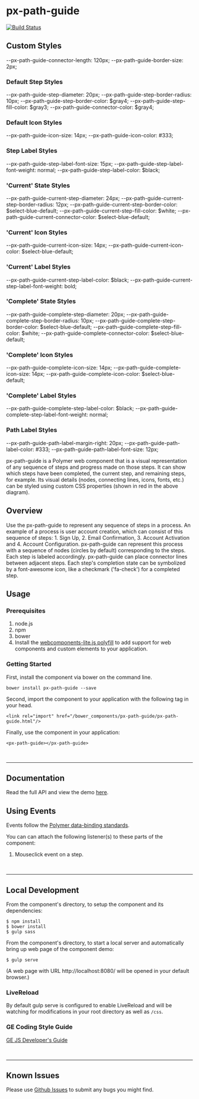 # px-path-guide
[![Build Status](https://travis-ci.org/PredixDev/px-path-guide.svg?branch=master)](https://travis-ci.org/PredixDev/px-path-guide)

## Custom Styles

--px-path-guide-connector-length: 120px;
--px-path-guide-border-size: 2px;

### Default Step Styles
--px-path-guide-step-diameter: 20px;
--px-path-guide-step-border-radius: 10px;
--px-path-guide-step-border-color: $gray4;
--px-path-guide-step-fill-color: $gray3;
--px-path-guide-connector-color: $gray4;

### Default Icon Styles
--px-path-guide-icon-size: 14px;
--px-path-guide-icon-color: #333;

### Step Label Styles
--px-path-guide-step-label-font-size: 15px;
--px-path-guide-step-label-font-weight: normal;
--px-path-guide-step-label-color: $black;

### 'Current' State Styles
--px-path-guide-current-step-diameter: 24px;
--px-path-guide-current-step-border-radius: 12px;
--px-path-guide-current-step-border-color: $select-blue-default;
--px-path-guide-current-step-fill-color: $white;
--px-path-guide-current-connector-color: $select-blue-default;

### 'Current' Icon Styles
--px-path-guide-current-icon-size: 14px;
--px-path-guide-current-icon-color: $select-blue-default;

### 'Current' Label Styles
--px-path-guide-current-step-label-color: $black;
--px-path-guide-current-step-label-font-weight: bold;

### 'Complete' State Styles
--px-path-guide-complete-step-diameter: 20px;
--px-path-guide-complete-step-border-radius: 10px;
--px-path-guide-complete-step-border-color: $select-blue-default;
--px-path-guide-complete-step-fill-color: $white;
--px-path-guide-complete-connector-color: $select-blue-default;

### 'Complete' Icon Styles
--px-path-guide-complete-icon-size: 14px;
--px-path-guide-complete-icon-size: 14px;
--px-path-guide-complete-icon-color: $select-blue-default;

### 'Complete' Label Styles
--px-path-guide-complete-step-label-color: $black;
--px-path-guide-complete-step-label-font-weight: normal;

### Path Label Styles
--px-path-guide-path-label-margin-right: 20px;
--px-path-guide-path-label-color: #333;
--px-path-guide-path-label-font-size: 12px;

px-path-guide is a Polymer web component that is a visual representation of any sequence of steps and progress made on those steps.  It can show which steps have been completed, the current step, and remaining steps, for example.  Its visual details (nodes, connecting lines, icons, fonts, etc.) can be styled using custom CSS properties (shown in red in the above diagram).

## Overview

Use the px-path-guide to represent any sequence of steps in a process.  An example of a process is user account creation, which can consist of this sequence of steps: 1. Sign Up, 2. Email Confirmation, 3. Account Activation and 4. Account Configuration.  px-path-guide can represent this process with a sequence of nodes (circles by default) corresponding to the steps.  Each step is labeled accordingly.  px-path-guide can place connector lines between adjacent steps.  Each step's completion state can be symbolized by a font-awesome icon, like a checkmark ('fa-check') for a completed step.

## Usage

### Prerequisites
1. node.js
2. npm
3. bower
4. Install the [webcomponents-lite.js polyfill](https://github.com/webcomponents/webcomponentsjs) to add support for web components and custom elements to your application.

### Getting Started

First, install the component via bower on the command line.

```
bower install px-path-guide --save
```
Second, import the component to your application with the following tag in your head.

```
<link rel="import" href="/bower_components/px-path-guide/px-path-guide.html"/>
```

Finally, use the component in your application:

```
<px-path-guide></px-path-guide>
```

<br />
<hr />

## Documentation

Read the full API and view the demo [here](https://predixdev.github.io/px-path-guide).

## Using Events

Events follow the [Polymer data-binding standards](https://www.polymer-project.org/1.0/docs/devguide/data-binding.html).

You can can attach the following listener(s) to these parts of the component:

1. Mouseclick event on a step.
<br />
<hr />

## Local Development

From the component's directory, to setup the component and its dependencies:

```
$ npm install
$ bower install
$ gulp sass
```

From the component's directory, to start a local server and automatically bring up web page of the component demo:

```
$ gulp serve
```

(A web page with URL http://localhost:8080/ will be opened in your default browser.)

### LiveReload

By default gulp serve is configured to enable LiveReload and will be watching for modifications in your root directory as well as `/css`.

### GE Coding Style Guide
[GE JS Developer's Guide](https://github.com/GeneralElectric/javascript)

<br />
<hr />

## Known Issues

Please use [Github Issues](https://github.com/PredixDev/px-path-guide/issues) to submit any bugs you might find.
